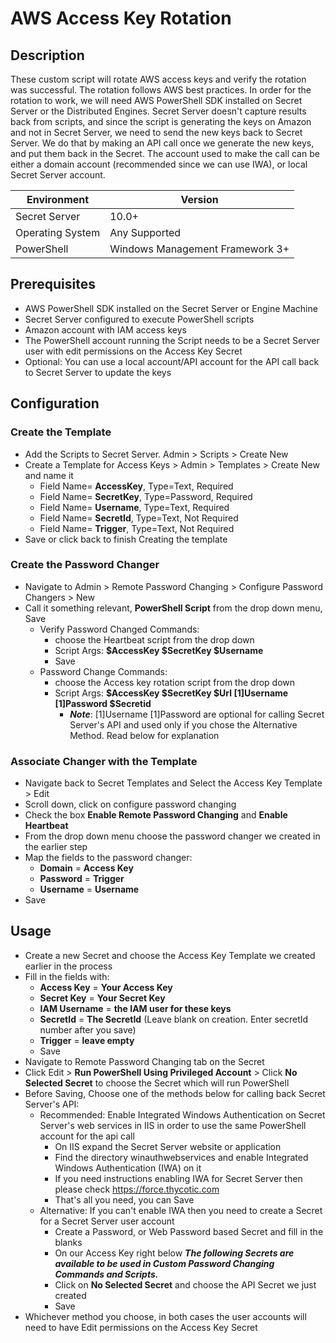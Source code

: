# AWS Access Key Rotation

## Description

These custom script will rotate AWS access keys and verify the rotation was successful. The rotation follows AWS best practices.
In order for the rotation to work, we will need AWS PowerShell SDK installed on Secret Server or the Distributed Engines. Secret Server doesn't capture results back from scripts, and since the script is generating the keys on Amazon and not in Secret Server, we need to send the new keys back to Secret Server. We do that by making an API call once we generate the new keys, and put them back in the Secret. The account used to make the call can be either a domain account (recommended since we can use IWA), or local Secret Server account.

| Environment | Version |
| ------ | ------ |
| Secret Server | 10.0+ |
| Operating System | Any Supported |
| PowerShell | Windows Management Framework 3+ |

## Prerequisites

* AWS PowerShell SDK installed on the Secret Server or Engine Machine
* Secret Server configured to execute PowerShell scripts
* Amazon account with IAM access keys
* The PowerShell account running the Script needs to be a Secret Server user with edit permissions on the Access Key Secret
* Optional: You can use a local account/API account for the API call back to Secret Server to update the keys

## Configuration

### Create the Template

* Add the Scripts to Secret Server. Admin > Scripts > Create New
* Create a Template for Access Keys > Admin > Templates > Create New and name it
  * Field Name= **AccessKey**, Type=Text, Required
  * Field Name= **SecretKey**, Type=Password, Required
  * Field Name= **Username**, Type=Text, Required
  * Field Name= **SecretId**, Type=Text, Not Required
  * Field Name= **Trigger**, Type=Text, Not Required
* Save or click back to finish Creating the template

### Create the Password Changer

* Navigate to Admin > Remote Password Changing > Configure Password Changers > New
* Call it something relevant, **PowerShell Script** from the drop down menu, Save
  * Verify Password Changed Commands:
    * choose the Heartbeat script from the drop down
    * Script Args: **$AccessKey $SecretKey $Username**
    * Save
  * Password Change Commands:
    * choose the Access key rotation script from the drop down
    * Script Args: **$AccessKey $SecretKey $Url $[1]$Username $[1]$Password $Secretid**
      * ***Note***: $[1]$Username $[1]$Password are optional for calling Secret Server's API and used only if you chose the Alternative Method. Read below for explanation

### Associate Changer with the Template

* Navigate back to Secret Templates and Select the Access Key Template > Edit
* Scroll down, click on configure password changing
* Check the box **Enable Remote Password Changing** and **Enable Heartbeat**
* From the drop down menu choose the password changer we created in the earlier step
* Map the fields to the password changer:
  * **Domain** = **Access Key**
  * **Password** = **Trigger**
  * **Username** = **Username**
* Save

## Usage

* Create a new Secret and choose the Access Key Template we created earlier in the process
* Fill in the fields with:
  * **Access Key** = **Your Access Key**
  * **Secret Key** = **Your Secret Key**
  * **IAM Username** = **the IAM user for these keys**
  * **SecretId** = **The SecretId** (Leave blank on creation. Enter secretId number after you save)
  * **Trigger** = **leave empty**
  * Save
* Navigate to Remote Password Changing tab on the Secret
* Click Edit > **Run PowerShell Using Privileged Account** > Click **No Selected Secret** to choose the Secret which will run PowerShell
* Before Saving, Choose one of the methods below for calling back Secret Server's API:
  * Recommended: Enable Integrated Windows Authentication on Secret Server's web services in IIS in order to use the same PowerShell account for the api call
    * On IIS expand the Secret Server website or application
    * Find the directory winauthwebservices and enable Integrated Windows Authentication (IWA) on it
    * If you need instructions enabling IWA for Secret Server then please check <https://force.thycotic.com>
    * That's all you need, you can Save
  * Alternative: If you can't enable IWA then you need to create a Secret for a Secret Server user account
    * Create a Password, or Web Password based Secret and fill in the blanks
    * On our Access Key right below ***The following Secrets are available to be used in Custom Password Changing Commands and Scripts.***
    * Click on **No Selected Secret**  and choose the API Secret we just created
    * Save
* Whichever method you choose, in both cases the user accounts will need to have Edit permissions on the Access Key Secret
